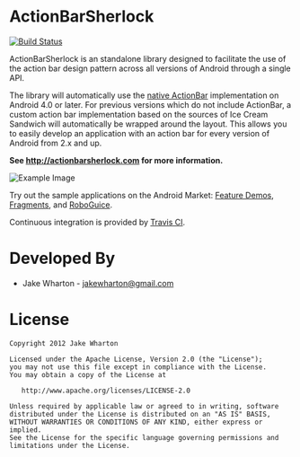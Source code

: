 ActionBarSherlock
=================

[![Build Status](https://secure.travis-ci.org/JakeWharton/ActionBarSherlock.png)](http://travis-ci.org/JakeWharton/ActionBarSherlock)

ActionBarSherlock is an standalone library designed to facilitate the use of
the action bar design pattern across all versions of Android through a single
API.

The library will automatically use the [native ActionBar][2] implementation on
Android 4.0 or later. For previous versions which do not include ActionBar, a
custom action bar implementation based on the sources of Ice Cream Sandwich
will automatically be wrapped around the layout. This allows you to easily
develop an application with an action bar for every version of Android from 2.x
and up.

**See http://actionbarsherlock.com for more information.**

![Example Image][3]

Try out the sample applications on the Android Market: [Feature Demos][4],
[Fragments][5], and [RoboGuice][6].

Continuous integration is provided by [Travis CI][7].



Developed By
============

* Jake Wharton - <jakewharton@gmail.com>



License
=======

    Copyright 2012 Jake Wharton

    Licensed under the Apache License, Version 2.0 (the "License");
    you may not use this file except in compliance with the License.
    You may obtain a copy of the License at

       http://www.apache.org/licenses/LICENSE-2.0

    Unless required by applicable law or agreed to in writing, software
    distributed under the License is distributed on an "AS IS" BASIS,
    WITHOUT WARRANTIES OR CONDITIONS OF ANY KIND, either express or implied.
    See the License for the specific language governing permissions and
    limitations under the License.





 [1]: http://android-developers.blogspot.com/2011/03/fragments-for-all.html
 [2]: http://developer.android.com/guide/topics/ui/actionbar.html
 [3]: http://actionbarsherlock.com/static/feature.png
 [4]: https://play.google.com/store/apps/details?id=com.actionbarsherlock.sample.demos
 [5]: https://play.google.com/store/apps/details?id=com.actionbarsherlock.sample.fragments
 [6]: https://play.google.com/store/apps/details?id=com.actionbarsherlock.sample.roboguice
 [7]: https://travis-ci.org/JakeWharton/ActionBarSherlock
